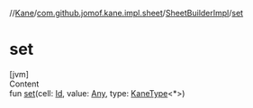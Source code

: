 //[Kane](../../index.md)/[com.github.jomof.kane.impl.sheet](../index.md)/[SheetBuilderImpl](index.md)/[set](set.md)



# set  
[jvm]  
Content  
fun [set](set.md)(cell: [Id](../../com.github.jomof.kane.impl/index.md#%5Bcom.github.jomof.kane.impl%2FId%2F%2F%2FPointingToDeclaration%2F%5D%2FClasslikes%2F-714195928), value: [Any](https://kotlinlang.org/api/latest/jvm/stdlib/kotlin/-any/index.html), type: [KaneType](../../com.github.jomof.kane.impl.types/-kane-type/index.md)<*>)  



